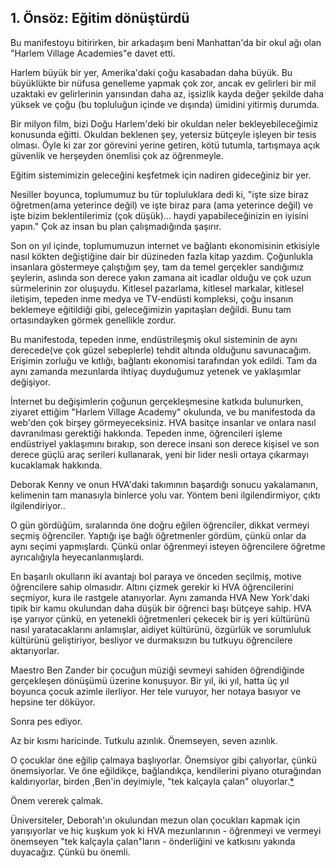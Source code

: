 1\. Önsöz: Eğitim dönüştürdü
------

Bu manifestoyu bitirirken, bir arkadaşım beni Manhattan'da bir okul ağı olan "Harlem Village Academies"e davet etti.

Harlem büyük bir yer, Amerika'daki çoğu kasabadan daha büyük. Bu büyüklükte bir nüfusa genelleme yapmak çok zor, ancak ev gelirleri bir mil uzaktaki ev gelirlerinin yarısından daha az, işsizlik kayda değer şekilde daha yüksek ve çoğu (bu topluluğun içinde ve dışında) ümidini yitirmiş durumda.

Bir milyon film, bizi Doğu Harlem'deki bir okuldan neler bekleyebileceğimiz konusunda eğitti. Okuldan beklenen şey, yetersiz bütçeyle işleyen bir tesis olması. Öyle ki zar zor görevini yerine getiren, kötü tutumla, tartışmaya açık güvenlik ve herşeyden önemlisi çok az öğrenmeyle.

Eğitim sistemimizin geleceğini keşfetmek için nadiren gideceğiniz bir yer.

Nesiller boyunca, toplumumuz bu tür topluluklara dedi ki, "işte size biraz öğretmen(ama yeterince değil) ve işte biraz para (ama yeterince değil) ve işte bizim beklentilerimiz (çok düşük)... haydi yapabileceğinizin en iyisini yapın." Çok az insan bu plan çalışmadığında şaşırır.

Son on yıl içinde, toplumumuzun internet ve bağlantı ekonomisinin etkisiyle nasıl kökten değiştiğine dair bir düzineden fazla kitap yazdım. Çoğunlukla insanlara göstermeye çalıştığım şey, tam da temel gerçekler sandığımız şeylerin, aslında son derece yakın zamana ait icadlar olduğu ve çok uzun sürmelerinin zor oluşuydu. Kitlesel pazarlama, kitlesel markalar, kitlesel iletişim, tepeden inme medya ve TV-endüsti kompleksi, çoğu insanın beklemeye eğitildiği gibi, geleceğimizin yapıtaşları değildi. Bunu tam ortasındayken görmek genellikle zordur.

Bu manifestoda, tepeden inme, endüstrileşmiş okul sisteminin de aynı derecede(ve çok güzel sebeplerle) tehdit altında olduğunu savunacağım. Erişimin zorluğu ve kıtlığı, bağlantı ekonomisi tarafından yok edildi. Tam da aynı zamanda mezunlarda ihtiyaç duyduğumuz yetenek ve yaklaşımlar değişiyor.

İnternet bu değişimlerin çoğunun gerçekleşmesine katkıda bulunurken, ziyaret ettiğim "Harlem Village Academy" okulunda, ve bu manifestoda da web'den çok birşey görmeyeceksiniz. HVA basitçe insanlar ve onlara nasıl davranılması gerektiği hakkında. Tepeden inme, öğrencileri işleme endüstriyel yaklaşımını bırakıp, son derece insani son derece kişisel ve son derece güçlü araç serileri kullanarak, yeni bir lider nesli ortaya çıkarmayı kucaklamak hakkında.

Deborak Kenny ve onun HVA'daki takımının başardığı sonucu yakalamanın, kelimenin tam manasıyla binlerce yolu var. Yöntem beni ilgilendirmiyor, çıktı ilgilendiriyor..

O gün gördüğüm, sıralarında öne doğru eğilen öğrenciler, dikkat vermeyi seçmiş öğrenciler. Yaptığı işe bağlı öğretmenler gördüm, çünkü onlar da aynı seçimi yapmışlardı. Çünkü onlar öğrenmeyi isteyen öğrencilere öğretme ayrıcalığıyla heyecanlanmışlardı.

En başarılı okulların iki avantajı bol paraya ve önceden seçilmiş, motive öğrencilere sahip olmasıdır. Altını çizmek gerekir ki HVA öğrencilerini seçmiyor, kura ile rastgele atanıyorlar. Aynı zamanda HVA New York'daki tipik bir kamu okulundan daha düşük bir öğrenci başı bütçeye sahip. HVA işe yarıyor çünkü, en yetenekli öğretmenleri çekecek bir iş yeri kültürünü nasıl yaratacaklarını anlamışlar, aidiyet kültürünü, özgürlük ve sorumluluk kültürünü geliştiriyor, besliyor ve durmaksızın bu tutkuyu öğrencilere aktarıyorlar.

Maestro Ben Zander bir çocuğun müziği sevmeyi sahiden öğrendiğinde gerçekleşen dönüşümü üzerine konuşuyor. Bir yıl, iki yıl, hatta üç yıl boyunca çocuk аzimle ilerliyor. Her tele vuruyor, her notaya basıyor ve hepsine ter döküyor.

Sonra pes ediyor.

Az bir kısmı haricinde. Tutkulu azınlık. Önemseyen, seven azınlık.

O çocuklar öne eğilip çalmaya başlıyorlar. Önemsiyor gibi çalıyorlar, çünkü önemsiyorlar. Ve öne eğildikçe, bağlandıkça, kendilerini piyano oturağından kaldırıyorlar, birden ,Ben'in deyimiyle, "tek kalçayla çalan" oluyorlar.[*](http://www.ted.com/talks/benjamin_zander_on_music_and_passion.html)

Önem vererek çalmak.

Üniversiteler, Deborah'ın okulundan mezun olan çocukları kapmak için yarışıyorlar ve hiç kuşkum yok ki HVA mezunlarının - öğrenmeyi ve vermeyi önemseyen "tek kalçayla çalan"ların - önderliğini ve katkısını yakında duyacağız. Çünkü bu önemli.

